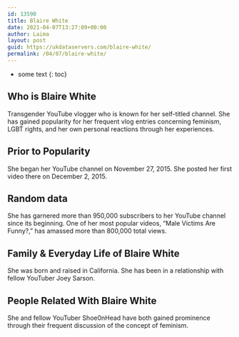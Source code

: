 ```yaml
---
id: 13590
title: Blaire White
date: 2021-04-07T13:27:09+00:00
author: Laima
layout: post
guid: https://ukdataservers.com/blaire-white/
permalink: /04/07/blaire-white/
---
```


* some text
{: toc}


## Who is Blaire White
                  
                  
                  
Transgender YouTube vlogger who is known for her self-titled channel. She has gained popularity for her frequent vlog entries concerning feminism, LGBT rights, and her own personal reactions through her experiences. 
                  
              
            
              
            
                
                
                
## Prior to Popularity
                  
                  
                  
She began her YouTube channel on November 27, 2015. She posted her first video there on December 2, 2015.
                  
              
            
              
            
                
                
                
## Random data
                  
                  
                  
She has garnered more than 950,000 subscribers to her YouTube channel since its beginning. One of her most popular videos, &#8220;Male Victims Are Funny?,&#8221; has amassed more than 800,000 total views.
                  
              
            
              
            
                
                
                
## Family & Everyday Life of Blaire White
                  
                  
                  
She was born and raised in California. She has been in a relationship with fellow YouTuber Joey Sarson.
                  
              
            
              
            
                
                
                
## People Related With Blaire White
                  
                  
                  
She and fellow YouTuber Shoe0nHead have both gained prominence through their frequent discussion of the concept of feminism.
                  
              
            
              
            
                
              
            
              
              
            
            
              
            
          
          
          